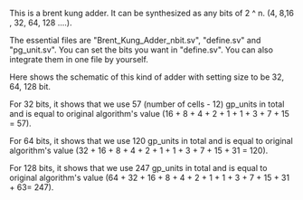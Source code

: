 This is a brent kung adder. It can be synthesized as any bits of 2 ^ n. (4, 8,16 , 32, 64, 128 ....).

The essential files are "Brent_Kung_Adder_nbit.sv", "define.sv" and "pg_unit.sv". You can set the bits you want in "define.sv". You can also integrate them in one file by yourself.

Here shows the schematic of this kind of adder with setting size to be 32, 64, 128 bit. 

For 32 bits, it shows that we use 57 (number of cells - 12) gp_units in total and is equal to original algorithm's value (16 + 8 + 4 + 2 + 1 + 1 + 3 + 7 + 15 = 57).

For 64 bits, it shows that we use 120 gp_units in total and is equal to original algorithm's value (32 + 16 + 8 + 4 + 2 + 1 + 1 + 3 + 7 + 15 + 31 = 120).

For 128 bits, it shows that we use 247 gp_units in total and is equal to original algorithm's value (64 + 32 + 16 + 8 + 4 + 2 + 1 + 1 + 3 + 7 + 15 + 31 + 63= 247).
